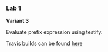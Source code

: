 ### Lab 1 
**Variant 3**

Evaluate prefix expression using testify.

Travis builds can be found [here](https://travis-ci.com/mdapathy/arch-design-1/builds)